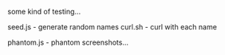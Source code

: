 some kind of testing...

seed.js - generate random names
curl.sh - curl with each name

phantom.js - phantom screenshots...